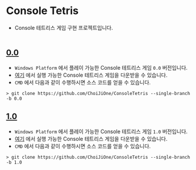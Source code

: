 # Console Tetris
- Console 테트리스 게임 구현 프로젝트입니다.
<br><br>

## [0.0](https://github.com/ChoiJiOne/ConsoleTetris/tree/0.0)
- `Windows Platform` 에서 플레이 가능한 Console 테트리스 게임 `0.0` 버전입니다.
- [여기](https://github.com/ChoiJiOne/ConsoleTetris/releases/tag/0.0) 에서 실행 가능한 Console 테트리스 게임을 다운받을 수 있습니다.
- `CMD` 에서 다음과 같이 수행하시면 소스 코드를 얻을 수 있습니다.

```
> git clone https://github.com/ChoiJiOne/ConsoleTetris --single-branch -b 0.0
```

## [1.0](https://github.com/ChoiJiOne/ConsoleTetris/tree/1.0)
- `Windows Platform` 에서 플레이 가능한 Console 테트리스 게임 `1.0` 버전입니다.
- [여기](https://github.com/ChoiJiOne/ConsoleTetris/releases/tag/1.0) 에서 실행 가능한 Console 테트리스 게임을 다운받을 수 있습니다.
- `CMD` 에서 다음과 같이 수행하시면 소스 코드를 얻을 수 있습니다.

```
> git clone https://github.com/ChoiJiOne/ConsoleTetris --single-branch -b 1.0
```
